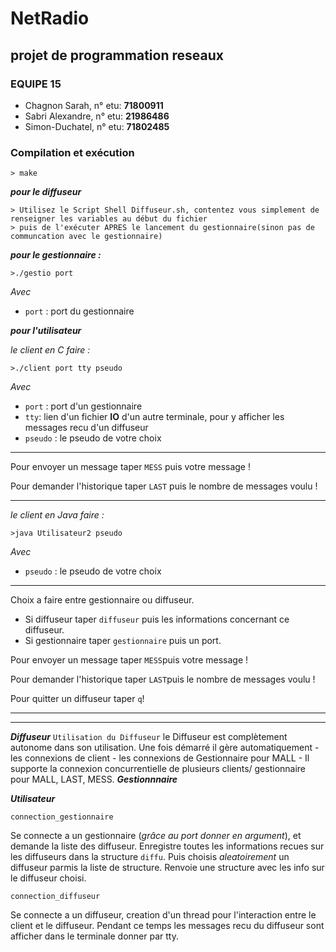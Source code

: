 # NetRadio
## projet de programmation reseaux

### EQUIPE 15
- Chagnon Sarah, n° etu: **71800911** 
- Sabri Alexandre, n° etu: **21986486**
- Simon-Duchatel, n° etu: **71802485**

### Compilation et exécution 

```
> make
```
***pour le diffuseur***
```
> Utilisez le Script Shell Diffuseur.sh, contentez vous simplement de renseigner les variables au début du fichier
> puis de l'exécuter APRES le lancement du gestionnaire(sinon pas de communcation avec le gestionnaire)
```
***pour le gestionnaire :***
```
>./gestio port
```
*Avec* 
- `port` : port du gestionnaire 

***pour l'utilisateur***

*le client en C faire :*

```
>./client port tty pseudo 
```
*Avec*
- `port` : port d'un gestionnaire
- `tty`: lien d'un fichier **IO** d'un autre terminale, pour y afficher les messages recu d'un diffuseur
- `pseudo` : le pseudo de votre choix 
***
Pour envoyer un message taper `MESS` puis votre message !

Pour demander l'historique taper `LAST` puis le nombre de messages voulu !
****

*le client en Java faire :*
```
>java Utilisateur2 pseudo
```
*Avec*

- `pseudo` : le pseudo de votre choix 
****
Choix a faire entre gestionnaire ou diffuseur.
- Si diffuseur taper `diffuseur` puis les informations concernant ce diffuseur.
- Si  gestionnaire taper `gestionnaire` puis un port.

Pour envoyer un message taper `MESS`puis votre message !

Pour demander l'historique taper `LAST`puis le nombre de messages voulu !

Pour quitter un diffuseur taper `q`!
****

***
***Diffuseur***
`Utilisation du Diffuseur`
le Diffuseur est complètement autonome dans son utilisation. 
Une fois démarré il gère automatiquement 
\- les connexions de client
\- les connexions de Gestionnaire pour MALL
\- 
Il supporte la connexion concurrentielle de plusieurs clients/ gestionnaire pour MALL, LAST, MESS.
***Gestionnnaire***

***Utilisateur***

`connection_gestionnaire`

Se connecte a un gestionnaire (*grâce au port donner en argument*), et demande la liste des diffuseur.
Enregistre toutes les informations recues sur les diffuseurs dans la structure `diffu`. Puis choisis *aleatoirement* un diffuseur parmis la liste de structure. 
Renvoie une structure avec les info sur le diffuseur choisi.

`connection_diffuseur`

Se connecte a un diffuseur, creation d'un thread pour l'interaction entre le client et le diffuseur. Pendant ce temps les messages recu du diffuseur sont afficher dans le terminale donner par tty. 
